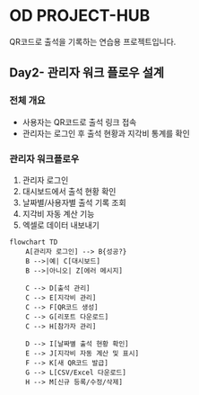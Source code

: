 # OD PROJECT-HUB
QR코드로 출석을 기록하는 연습용 프로젝트입니다.

## Day2- 관리자 워크 플로우 설계

### 전체 개요
- 사용자는 QR코드로 출석 링크 접속
- 관리자는 로그인 후 출석 현황과 지각비 통계를 확인

### 관리자 워크플로우
1. 관리자 로그인
2. 대시보드에서 출석 현황 확인
3. 날짜별/사용자별 출석 기록 조회
4. 지각비 자동 계산 기능
5. 엑셀로 데이터 내보내기

```mermaid
flowchart TD
    A[관리자 로그인] --> B{성공?}
    B -->|예| C[대시보드]
    B -->|아니오| Z[에러 메시지]

    C --> D[출석 관리]
    C --> E[지각비 관리]
    C --> F[QR코드 생성]
    C --> G[리포트 다운로드]
    C --> H[참가자 관리]

    D --> I[날짜별 출석 현황 확인]
    E --> J[지각비 자동 계산 및 표시]
    F --> K[새 QR코드 발급]
    G --> L[CSV/Excel 다운로드]
    H --> M[신규 등록/수정/삭제]